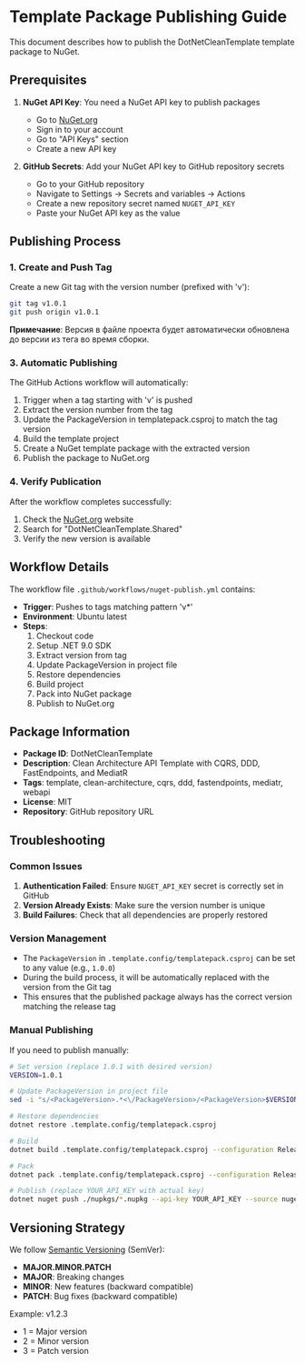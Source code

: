 # Template Package Publishing Guide

This document describes how to publish the DotNetCleanTemplate template package to NuGet.

## Prerequisites

1. **NuGet API Key**: You need a NuGet API key to publish packages
   - Go to [NuGet.org](https://www.nuget.org)
   - Sign in to your account
   - Go to "API Keys" section
   - Create a new API key

2. **GitHub Secrets**: Add your NuGet API key to GitHub repository secrets
   - Go to your GitHub repository
   - Navigate to Settings → Secrets and variables → Actions
   - Create a new repository secret named `NUGET_API_KEY`
   - Paste your NuGet API key as the value

## Publishing Process

### 1. Create and Push Tag

Create a new Git tag with the version number (prefixed with 'v'):

```bash
git tag v1.0.1
git push origin v1.0.1
```

**Примечание**: Версия в файле проекта будет автоматически обновлена до версии из тега во время сборки.

### 3. Automatic Publishing

The GitHub Actions workflow will automatically:

1. Trigger when a tag starting with 'v' is pushed
2. Extract the version number from the tag
3. Update the PackageVersion in templatepack.csproj to match the tag version
4. Build the template project
5. Create a NuGet template package with the extracted version
6. Publish the package to NuGet.org

### 4. Verify Publication

After the workflow completes successfully:

1. Check the [NuGet.org](https://www.nuget.org) website
2. Search for "DotNetCleanTemplate.Shared"
3. Verify the new version is available

## Workflow Details

The workflow file `.github/workflows/nuget-publish.yml` contains:

- **Trigger**: Pushes to tags matching pattern 'v*'
- **Environment**: Ubuntu latest
- **Steps**:
  1. Checkout code
  2. Setup .NET 9.0 SDK
  3. Extract version from tag
  4. Update PackageVersion in project file
  5. Restore dependencies
  6. Build project
  7. Pack into NuGet package
  8. Publish to NuGet.org

## Package Information

- **Package ID**: DotNetCleanTemplate
- **Description**: Clean Architecture API Template with CQRS, DDD, FastEndpoints, and MediatR
- **Tags**: template, clean-architecture, cqrs, ddd, fastendpoints, mediatr, webapi
- **License**: MIT
- **Repository**: GitHub repository URL

## Troubleshooting

### Common Issues

1. **Authentication Failed**: Ensure `NUGET_API_KEY` secret is correctly set in GitHub
2. **Version Already Exists**: Make sure the version number is unique
3. **Build Failures**: Check that all dependencies are properly restored

### Version Management

- The `PackageVersion` in `.template.config/templatepack.csproj` can be set to any value (e.g., `1.0.0`)
- During the build process, it will be automatically replaced with the version from the Git tag
- This ensures that the published package always has the correct version matching the release tag

### Manual Publishing

If you need to publish manually:

```bash
# Set version (replace 1.0.1 with desired version)
VERSION=1.0.1

# Update PackageVersion in project file
sed -i "s/<PackageVersion>.*<\/PackageVersion>/<PackageVersion>$VERSION<\/PackageVersion>/g" .template.config/templatepack.csproj

# Restore dependencies
dotnet restore .template.config/templatepack.csproj

# Build
dotnet build .template.config/templatepack.csproj --configuration Release

# Pack
dotnet pack .template.config/templatepack.csproj --configuration Release --output ./nupkgs

# Publish (replace YOUR_API_KEY with actual key)
dotnet nuget push ./nupkgs/*.nupkg --api-key YOUR_API_KEY --source nuget.org
```

## Versioning Strategy

We follow [Semantic Versioning](https://semver.org/) (SemVer):

- **MAJOR.MINOR.PATCH**
- **MAJOR**: Breaking changes
- **MINOR**: New features (backward compatible)
- **PATCH**: Bug fixes (backward compatible)

Example: v1.2.3
- 1 = Major version
- 2 = Minor version  
- 3 = Patch version 